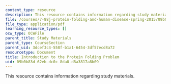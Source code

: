 ```yaml
---
content_type: resource
description: This resource contains information regarding study materials.
file: /courses/7-88j-protein-folding-and-human-disease-spring-2015/09b0b83d62ebdc0c8da0d8a3817a8b09_MIT7_88JS15_Introduction.pdf
file_type: application/pdf
learning_resource_types: []
ocw_type: OCWFile
parent_title: Study Materials
parent_type: CourseSection
parent_uid: 3dcef3c4-558f-b1a1-6454-3df57ecd8a72
resourcetype: Document
title: Introduction to the Protein Folding Problem
uid: 09b0b83d-62eb-dc0c-8da0-d8a3817a8b09
---
```

This resource contains information regarding study materials.

